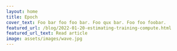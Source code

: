 ```yaml
---
layout: home
title: Epoch
cover_text: Foo bar foo foo bar. Foo qux bar. Foo foo foobar.
featured_url: /blog/2022-01-20-estimating-training-compute.html
featured_url_text: Read article
image: assets/images/wave.jpg
---
```

